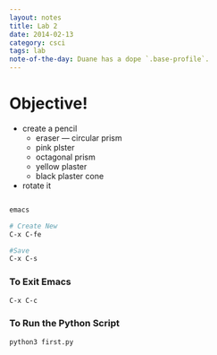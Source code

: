 ```yaml
---
layout: notes
title: Lab 2
date: 2014-02-13
category: csci
tags: lab
note-of-the-day: Duane has a dope `.base-profile`.
---
```


# Objective!
* create a pencil
    - eraser — circular prism
    - pink plster
    - octagonal prism
    - yellow plaster
    - black plaster cone
* rotate it


``` bash

emacs

# Create New
C-x C-fe

#Save
C-x C-s

```


### To Exit Emacs
``` bash
C-x C-c
```

### To Run the Python Script
``` bash
python3 first.py
```